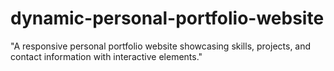 # dynamic-personal-portfolio-website
"A responsive personal portfolio website showcasing skills, projects, and contact information with interactive elements."
